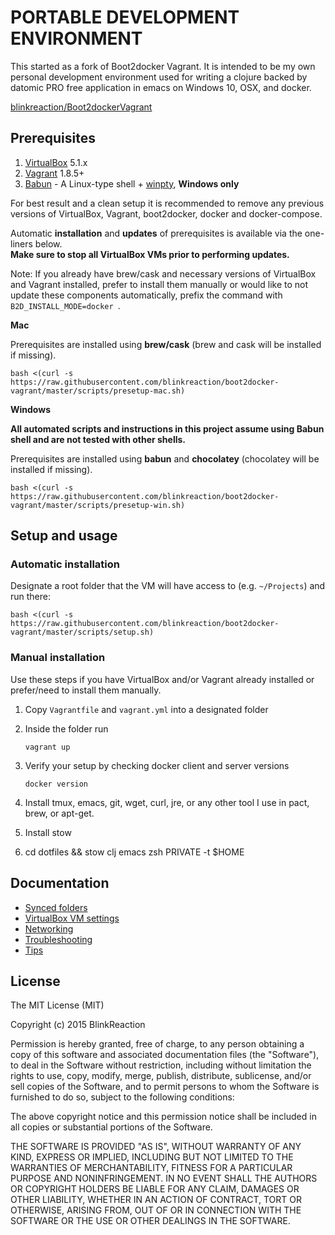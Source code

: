 # PORTABLE DEVELOPMENT ENVIRONMENT

This started as a fork of Boot2docker Vagrant. It is intended to be my own personal development environment used for writing a clojure backed by datomic PRO free application in emacs on Windows 10, OSX, and docker.

[blinkreaction/Boot2dockerVagrant](https://github.com/blinkreaction/boot2docker-vagrant)

## Prerequisites
1. [VirtualBox](https://www.virtualbox.org/) 5.1.x
2. [Vagrant](https://www.vagrantup.com/) 1.8.5+
3. [Babun](http://babun.github.io) - A Linux-type shell + [winpty](https://github.com/rprichard/winpty), **Windows only**

For best result and a clean setup it is recommended to remove any previous versions of VirtualBox, Vagrant, boot2docker, docker and docker-compose.

Automatic **installation** and **updates** of prerequisites is available via the one-liners below.  
**Make sure to stop all VirtualBox VMs prior to performing updates.**

Note: If you already have brew/cask and necessary versions of VirtualBox and Vagrant installed, 
prefer to install them manually or would like to not update these components automatically, 
prefix the command with `B2D_INSTALL_MODE=docker `.

**Mac**

Prerequisites are installed using **brew/cask** (brew and cask will be installed if missing).

    bash <(curl -s https://raw.githubusercontent.com/blinkreaction/boot2docker-vagrant/master/scripts/presetup-mac.sh)

**Windows**

**All automated scripts and instructions in this project assume using Babun shell and are not tested with other shells.**

Prerequisites are installed using **babun** and **chocolatey** (chocolatey will be installed if missing).

    bash <(curl -s https://raw.githubusercontent.com/blinkreaction/boot2docker-vagrant/master/scripts/presetup-win.sh)


<a name="setup"></a>
## Setup and usage

### Automatic installation

Designate a root folder that the VM will have access to (e.g. `~/Projects`) and run there:

    bash <(curl -s https://raw.githubusercontent.com/blinkreaction/boot2docker-vagrant/master/scripts/setup.sh)

### Manual installation

Use these steps if you have VirtualBox and/or Vagrant already installed or prefer/need to install them manually.

1. Copy `Vagrantfile` and `vagrant.yml` into a designated folder
2. Inside the folder run

    ```
    vagrant up
    ```

3. Verify your setup by checking docker client and server versions
    
    ```    
    docker version
    ```
4. Install tmux, emacs, git, wget, curl, jre, or any other tool I use in pact, brew, or apt-get.

5. Install stow

6. cd dotfiles && stow clj emacs zsh PRIVATE -t $HOME

## Documentation

- [Synced folders](docs/synced-folders.md)
- [VirtualBox VM settings](docs/vm-settings.md)
- [Networking](docs/networking.md)
- [Troubleshooting](docs/troubleshooting.md)
- [Tips](docs/tips.md)


## License

The MIT License (MIT)

Copyright (c) 2015 BlinkReaction

Permission is hereby granted, free of charge, to any person obtaining a copy
of this software and associated documentation files (the "Software"), to deal
in the Software without restriction, including without limitation the rights
to use, copy, modify, merge, publish, distribute, sublicense, and/or sell
copies of the Software, and to permit persons to whom the Software is
furnished to do so, subject to the following conditions:

The above copyright notice and this permission notice shall be included in all
copies or substantial portions of the Software.

THE SOFTWARE IS PROVIDED "AS IS", WITHOUT WARRANTY OF ANY KIND, EXPRESS OR
IMPLIED, INCLUDING BUT NOT LIMITED TO THE WARRANTIES OF MERCHANTABILITY,
FITNESS FOR A PARTICULAR PURPOSE AND NONINFRINGEMENT. IN NO EVENT SHALL THE
AUTHORS OR COPYRIGHT HOLDERS BE LIABLE FOR ANY CLAIM, DAMAGES OR OTHER
LIABILITY, WHETHER IN AN ACTION OF CONTRACT, TORT OR OTHERWISE, ARISING FROM,
OUT OF OR IN CONNECTION WITH THE SOFTWARE OR THE USE OR OTHER DEALINGS IN THE
SOFTWARE.
